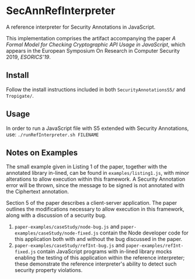 # SecAnnRefInterpreter
A reference interpreter for Security Annotations in JavaScript.

This implementation comprises the artifact accompanying the paper *A Formal Model for Checking Cryptographic API Usage in JavaScript*, which appears in the European Symposium On Research in Computer Security 2019, *ESORICS'19*.

## Install
Follow the install instructions included in both `SecurityAnnotationsS5/` and `Tropigate/`.

## Usage
In order to run a JavaScript file with S5 extended with Security Annotations, use:
`./runRefInterpreter.sh FILENAME`

## Notes on Examples
The small example given in Listing 1 of the paper, together with the annotated library in-lined, can be found in `examples/listing1.js`, with minor alterations to allow execution within this framework. A Security Annotation error will be thrown, since the message to be signed is not annotated with the Ciphertext annotation.

Section 5 of the paper describes a client-server application. The paper outlines the modifications necessary to allow execution in this framework, along with a discussion of a security bug.
1. `paper-examples/caseStudy/node-bug.js` and `paper-examples/caseStudy/node-fixed.js` contain the Node developer code for this application both with and without the bug discussed in the paper.
2. `paper-examples/caseStudy/refInt-bug.js` and `paper-examples/refInt-fixed.js` contain JavaScript programs with in-lined library mocks enabling the testing of this application within the reference interpreter; these demonstrate the reference interpreter's ability to detect such security property violations.